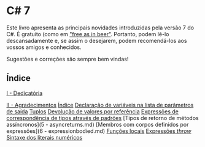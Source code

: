 # C# 7

Este livro apresenta as principais novidades introduzidas pela versão 7 do C#. É gratuito (como em ["free as in beer"](https://www.howtogeek.com/howto/31717/what-do-the-phrases-free-speech-vs.-free-beer-really-mean/). Portanto, podem lê-lo descansadamente e, se assim o desejarem, podem recomendá-los aos vossos amigos e conhecidos.

Sugestões e correções são sempre bem vindas!


## Índice

[I - Dedicatória](I-dedicatoria.md)

[II - Agradecimentos](II-agradecimentos.md)
[Índice](0-index.md)
[Declaração de variáveis na lista de parâmetros de saída](1-out.md)
[Tuplos](2-tuplos.md)
[Devolução de valores por referência](3-refs.md)
[Expressões de correspondência de tipos através de padrões](4-patterns.md)
[Tipos de retorno de métodos assíncronos](5 - asyncreturns.md)
[Membros com corpos definidos por expressões](6 - expressionbodied.md)
[Funções locais](7-localfunctions.md)
[Expressões *throw*](8-throwexpressions.md)
[Sintaxe dos literais numéricos](9-numericliteralssyntax.md)
